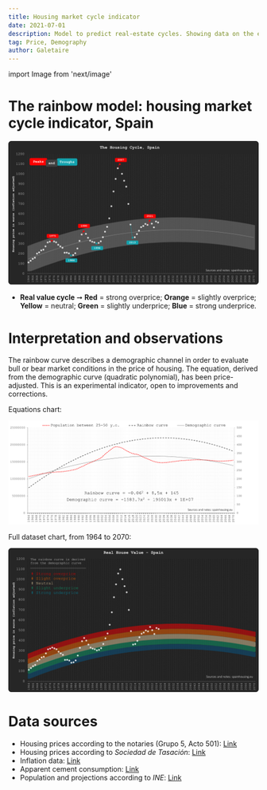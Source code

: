```yaml
---
title: Housing market cycle indicator
date: 2021-07-01
description: Model to predict real-estate cycles. Showing data on the evolution of housing prices (inflation-adjusted), crossed with the demographic curve (rainbow).
tag: Price, Demography
author: Galetaire
---
```


import Image from 'next/image'

# The rainbow model: housing market cycle indicator, Spain

![Reload chart](/images/rainbow.png)

- **Real value cycle** ➞ **Red** = strong overprice; **Orange** = slightly overprice; **Yellow** = neutral; **Green** = slightly underprice; **Blue** = strong underprice.

# Interpretation and observations

The rainbow curve describes a demographic channel in order to evaluate bull or bear market conditions in the price of housing. The equation, derived from the demographic curve (quadratic polynomial), has been price-adjusted. This is an experimental indicator, open to improvements and corrections.

Equations chart:

![Reload chart](/images/rainbowsource.png)

Full dataset chart, from 1964 to 2070:

![Reload chart](/images/rainbowmax.png)

# Data sources

- Housing prices according to the notaries (Grupo 5, Acto 501): [Link](http://www.notariado.org/liferay/web/cien/estadisticas-al-completo)
- Housing prices according to _Sociedad de Tasación_: [Link](https://www.st-tasacion.es/informe-de-tendencias-digital/)
- Inflation data: [Link](https://www.inflation.eu/en/inflation-rates/spain/historic-inflation/cpi-inflation-spain.aspx)
- Apparent cement consumption: [Link](https://tematicas.org/sintesis-economica/indicadores-de-produccion-y-demanda-nacional/consumo-aparente-de-cemento/)
- Population and projections according to _INE_: [Link](https://www.ine.es/dyngs/INEbase/en/operacion.htm?c=Estadistica_C&cid=1254736176953&menu=resultados&idp=1254735572981)
